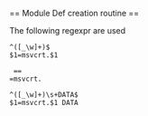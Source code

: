 == Module Def creation routine ==

The following regexpr are used

```
^([_\w]+)$
$1=msvcrt.$1

 ==
=msvcrt.

^([_\w]+)\s+DATA$
$1=msvcrt.$1 DATA
```
